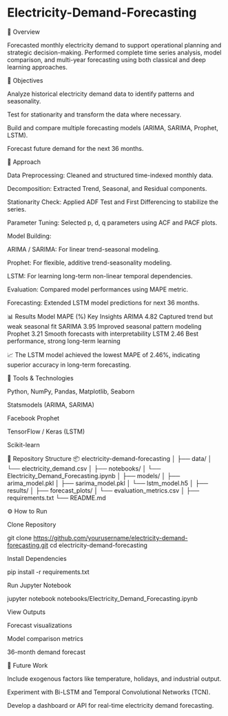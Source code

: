 # Electricity-Demand-Forecasting

📘 Overview

Forecasted monthly electricity demand to support operational planning and strategic decision-making.
Performed complete time series analysis, model comparison, and multi-year forecasting using both classical and deep learning approaches.

🎯 Objectives

Analyze historical electricity demand data to identify patterns and seasonality.

Test for stationarity and transform the data where necessary.

Build and compare multiple forecasting models (ARIMA, SARIMA, Prophet, LSTM).

Forecast future demand for the next 36 months.

🧩 Approach

Data Preprocessing: Cleaned and structured time-indexed monthly data.

Decomposition: Extracted Trend, Seasonal, and Residual components.

Stationarity Check: Applied ADF Test and First Differencing to stabilize the series.

Parameter Tuning: Selected p, d, q parameters using ACF and PACF plots.

Model Building:

ARIMA / SARIMA: For linear trend-seasonal modeling.

Prophet: For flexible, additive trend-seasonality modeling.

LSTM: For learning long-term non-linear temporal dependencies.

Evaluation: Compared model performances using MAPE metric.

Forecasting: Extended LSTM model predictions for next 36 months.

📊 Results
Model	MAPE (%)	Key Insights
ARIMA	4.82	Captured trend but weak seasonal fit
SARIMA	3.95	Improved seasonal pattern modeling
Prophet	3.21	Smooth forecasts with interpretability
LSTM	2.46	Best performance, strong long-term learning

📈 The LSTM model achieved the lowest MAPE of 2.46%, indicating superior accuracy in long-term forecasting.

🧠 Tools & Technologies

Python, NumPy, Pandas, Matplotlib, Seaborn

Statsmodels (ARIMA, SARIMA)

Facebook Prophet

TensorFlow / Keras (LSTM)

Scikit-learn

📂 Repository Structure
📦 electricity-demand-forecasting
│
├── data/
│   └── electricity_demand.csv
│
├── notebooks/
│   └── Electricity_Demand_Forecasting.ipynb
│
├── models/
│   ├── arima_model.pkl
│   ├── sarima_model.pkl
│   └── lstm_model.h5
│
├── results/
│   ├── forecast_plots/
│   └── evaluation_metrics.csv
│
├── requirements.txt
└── README.md

⚙️ How to Run

Clone Repository

git clone https://github.com/yourusername/electricity-demand-forecasting.git
cd electricity-demand-forecasting


Install Dependencies

pip install -r requirements.txt


Run Jupyter Notebook

jupyter notebook notebooks/Electricity_Demand_Forecasting.ipynb


View Outputs

Forecast visualizations

Model comparison metrics

36-month demand forecast

🚀 Future Work

Include exogenous factors like temperature, holidays, and industrial output.

Experiment with Bi-LSTM and Temporal Convolutional Networks (TCN).

Develop a dashboard or API for real-time electricity demand forecasting.
